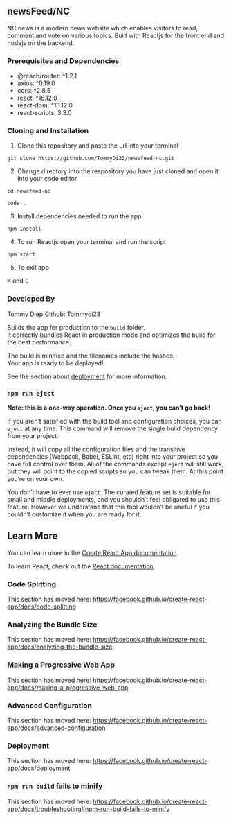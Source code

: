 
## newsFeed/NC 

NC news is a modern news website which enables visitors to read, comment and vote on various topics. Built with Reactjs for the front end and nodejs on the backend.

### Prerequisites and Dependencies

* @reach/router: ^1.2.1
* axios: ^0.19.0
* cors: ^2.8.5
* react: ^16.12.0 
* react-dom: ^16.12.0 
* react-scripts: 3.3.0

### Cloning and Installation

1. Clone this repository and paste the url into your terminal

`git clone https://github.com/TommyDi23/newsfeed-nc.git`


2. Change directory into the respository you have just cloned and open it into your code editor

`cd newsfeed-nc`

`code .`

3. Install dependencies needed to run the app

`npm install`

4. To run Reactjs open your terminal and run the script

`npm start`

5. To exit app 

<kbd>⌘</kbd> and <kbd>C</kbd>

### Developed By 

Tommy Diep 
Github: Tommydi23


Builds the app for production to the `build` folder.<br />
It correctly bundles React in production mode and optimizes the build for the best performance.

The build is minified and the filenames include the hashes.<br />
Your app is ready to be deployed!

See the section about [deployment](https://facebook.github.io/create-react-app/docs/deployment) for more information.

### `npm run eject`

**Note: this is a one-way operation. Once you `eject`, you can’t go back!**

If you aren’t satisfied with the build tool and configuration choices, you can `eject` at any time. This command will remove the single build dependency from your project.

Instead, it will copy all the configuration files and the transitive dependencies (Webpack, Babel, ESLint, etc) right into your project so you have full control over them. All of the commands except `eject` will still work, but they will point to the copied scripts so you can tweak them. At this point you’re on your own.

You don’t have to ever use `eject`. The curated feature set is suitable for small and middle deployments, and you shouldn’t feel obligated to use this feature. However we understand that this tool wouldn’t be useful if you couldn’t customize it when you are ready for it.

## Learn More

You can learn more in the [Create React App documentation](https://facebook.github.io/create-react-app/docs/getting-started).

To learn React, check out the [React documentation](https://reactjs.org/).

### Code Splitting

This section has moved here: https://facebook.github.io/create-react-app/docs/code-splitting

### Analyzing the Bundle Size

This section has moved here: https://facebook.github.io/create-react-app/docs/analyzing-the-bundle-size

### Making a Progressive Web App

This section has moved here: https://facebook.github.io/create-react-app/docs/making-a-progressive-web-app

### Advanced Configuration

This section has moved here: https://facebook.github.io/create-react-app/docs/advanced-configuration

### Deployment

This section has moved here: https://facebook.github.io/create-react-app/docs/deployment

### `npm run build` fails to minify

This section has moved here: https://facebook.github.io/create-react-app/docs/troubleshooting#npm-run-build-fails-to-minify
